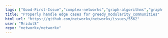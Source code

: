 ```yaml
---
tags: ["Good-First-Issue","complex-networks","graph-algorithms","graph-analysis","graph-generation","graph-theory","graph-visualization","python","type-Bug-fix"]
title: "Properly handle edge cases for greedy_modularity_communities"
html_url: "https://github.com/networkx/networkx/issues/5562"
user: "MridulS"
repo: "networkx/networkx"
---
```


